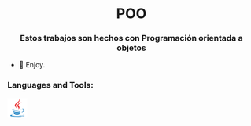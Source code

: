 <h1 align="center">POO</h1>
<h3 align="center">Estos trabajos son hechos con Programación orientada a objetos</h3>

- 🌱 Enjoy. 

<h3 align="left">Languages and Tools:</h3>
<p align="left"> <a href="https://www.java.com" target="_blank" rel="noreferrer"> <img src="https://raw.githubusercontent.com/devicons/devicon/master/icons/java/java-original.svg" alt="java" width="40" height="40"/> </a> </p>
